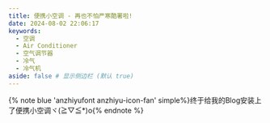 ```yaml
---
title: 便携小空调 - 再也不怕严寒酷署啦!
date: 2024-08-02 22:06:17
keywords: 
  - 空调
  - Air Conditioner
  - 空气调节器
  - 冷气
  - 冷气机
aside: false # 显示侧边栏 (默认 true)
---
```


{% note blue 'anzhiyufont anzhiyu-icon-fan' simple%}终于给我的Blog安装上了便携小空调ヾ(≧▽≦*)o{% endnote %}

<style>
.copyright-box a {
  border-bottom: none !important;
  padding: 0 !important;
}
</style>

<div id="air-conditioner-vue"></div>
<script defer data-pjax src='https://npm.elemecdn.com/anzhiyu-air-conditioner@1.0.1/index.3f125bc6.js'></script>